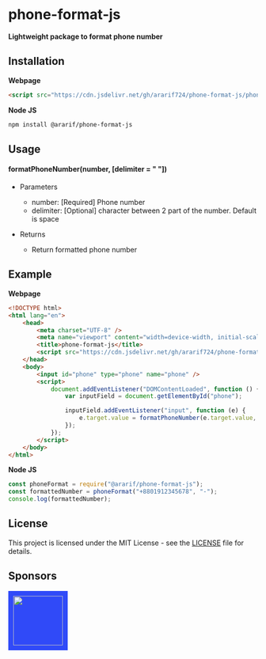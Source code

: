 # phone-format-js

**Lightweight package to format phone number**

## Installation

**Webpage**
```html
<script src="https://cdn.jsdelivr.net/gh/ararif724/phone-format-js/phone-format.js"></script>
```

**Node JS**
```bash
npm install @ararif/phone-format-js
```

## Usage

#### formatPhoneNumber(number, [delimiter = " "])

* Parameters
    * number: [Required] Phone number
    * delimiter: [Optional] character between 2 part of the number. Default is space

* Returns
    * Return formatted phone number

## Example

**Webpage**
```html
<!DOCTYPE html>
<html lang="en">
	<head>
		<meta charset="UTF-8" />
		<meta name="viewport" content="width=device-width, initial-scale=1.0" />
		<title>phone-format-js</title>
		<script src="https://cdn.jsdelivr.net/gh/ararif724/phone-format-js/phone-format.js"></script>
	</head>
	<body>
		<input id="phone" type="phone" name="phone" />
		<script>
			document.addEventListener("DOMContentLoaded", function () {
				var inputField = document.getElementById("phone");

				inputField.addEventListener("input", function (e) {
					e.target.value = formatPhoneNumber(e.target.value, "-");
				});
			});
		</script>
	</body>
</html>
```

**Node JS**

```javascript
const phoneFormat = require("@ararif/phone-format-js");
const formattedNumber = phoneFormat("+8801912345678", "-");
console.log(formattedNumber);
```

## License

This project is licensed under the MIT License - see the [LICENSE](LICENSE) file for details.

## Sponsors
<a href="https://designful.ca"><img style="background-color: #304af8; padding: 10px; width: 100px;" src="https://designful.ca/wp-content/uploads/2021/01/designful-logo-white.png"></a>
